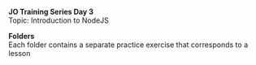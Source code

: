 **JO Training Series Day 3**  
Topic: Introduction to NodeJS  

**Folders**  
Each folder contains a separate practice exercise that corresponds to a lesson  
